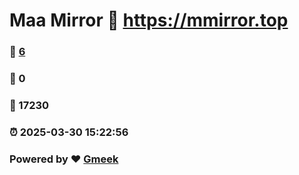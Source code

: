 # Maa Mirror :link: https://mmirror.top 
### :page_facing_up: [6](https://mmirror.top/tag.html) 
### :speech_balloon: 0 
### :hibiscus: 17230 
### :alarm_clock: 2025-03-30 15:22:56 
### Powered by :heart: [Gmeek](https://github.com/Meekdai/Gmeek)
